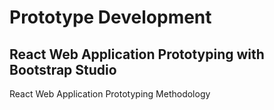 # Prototype Development

## React Web Application Prototyping with Bootstrap Studio

React Web Application Prototyping Methodology